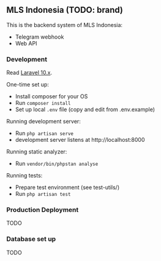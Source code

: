 ## MLS Indonesia (TODO: brand)

This is the backend system of MLS Indonesia:
* Telegram webhook
* Web API

### Development

Read [Laravel 10.x](https://laravel.com/docs/10.x).

One-time set up:
* Install composer for your OS
* Run `composer install`
* Set up local `.env` file (copy and edit from .env.example)

Running development server:
* Run `php artisan serve`
* development server listens at http://localhost:8000

Running static analyzer:
* Run `vendor/bin/phpstan analyse`

Running tests:
* Prepare test environment (see test-utils/)
* Run `php artisan test`

### Production Deployment
TODO

### Database set up
TODO
